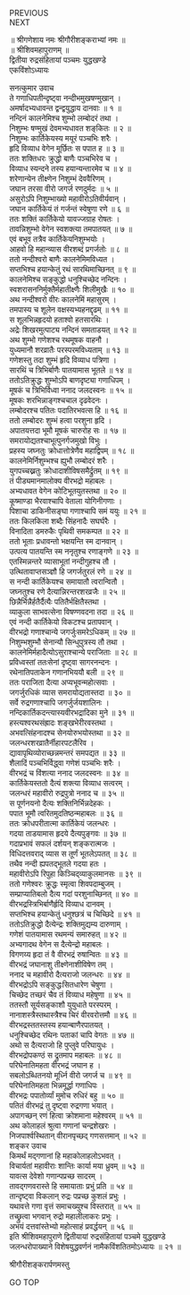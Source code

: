 PREVIOUS  
NEXT  
  
॥ श्रीगणेशाय नमः श्रीगौरीशङ्कराभ्यां नमः ॥  
॥ श्रीशिवमहापुराणम् ॥  
द्वितीया रुद्रसंहितायां पञ्चमः युद्धखण्डे  
एकविंशोऽध्यायः  
  
  
  
सनत्कुमार उवाच  
ते गणाधिपतीन्दृष्ट्वा नन्दीभमुखषण्मुखान् ।  
अमर्षादभ्यधावन्त द्वन्द्वयुद्धाय दानवाः ॥ १ ॥  
नन्दिनं कालनेमिश्च शुम्भो लम्बोदरं तथा ।  
निशुम्भः षण्मुखं देवमभ्यधावत शङ्‌कितः ॥ २ ॥  
निशुम्भः कार्तिकेयस्य मयूरं पञ्चभिः शरैः ।  
हृदि विव्याध वेगेन मूर्छितः स पपात ह ॥ ३ ॥  
ततः शक्तिधरः क्रुद्धो बाणैः पञ्चभिरेव च ।  
विव्याध स्यन्दने तस्य हयान्यन्तारमेव च ॥ ४ ॥  
शरेणान्येन तीक्ष्णेन निशुम्भं देववैरिणम् ।  
जघान तरसा वीरो जगर्ज रणदुर्मदः ॥ ५ ॥  
असुरोऽपि निशुम्भाख्यो महावीरोऽतिवीर्यवान् ।  
जघान कार्तिकेयं तं गर्जन्तं स्वेषुणा रणे ॥ ६ ॥  
ततः शक्तिं कार्तिकेयो यावज्जग्राह रोषतः ।  
तावन्निशुम्भो वेगेन स्वशक्त्या तमपातयत् ॥ ७ ॥  
एवं बभूव तत्रैव कार्तिकेयनिशुम्भयोः ।  
आहवो हि महान्व्यास वीरशब्दं प्रगर्जतोः ॥ ८ ॥  
ततो नन्दीश्वरो बाणैः कालनेमिमविध्यत ।  
सप्तभिश्च हयान्केतुं रथं सारथिमाच्छिनत् ॥ ९ ॥  
कालनेमिश्च सङ्‌कुद्धो धनुश्चिच्छेद नन्दिनः ।  
स्वशरासननिर्मुक्तैर्महातीक्ष्णैः शिलीमुखैः ॥ १० ॥  
अथ नन्दीश्वरो वीरः कालनेमिं महासुरम् ।  
तमपास्य च शूलेन वक्षस्यभ्यहनद्दृढम् ॥ ११ ॥  
स शूलभिन्नहृदयो हताश्वो हतसारथिः ।  
अद्रेः शिखरमुत्पाट्य नन्दिनं समताडयत् ॥ १२ ॥  
अथ शुम्भो गणेशश्च रथमूषक वाहनौ ।  
युध्यमानौ शरव्रातैः परस्परमविध्यताम् ॥ १३ ॥  
गणेशस्तु तदा शुम्भं हृदि विव्याध पत्रिणा ।  
सारथिं च त्रिभिर्बाणैः पातयामास भूतले ॥ १४ ॥  
ततोऽतिक्रुद्धः शुम्भोऽपि बाणदृष्ट्या गणाधिपम् ।  
मूषकं च त्रिभिर्विध्वा ननाद जलदस्वनः ॥ १५ ॥  
मूषकः शरभिन्नाङ्‌गश्चचाल दृढवेदनः ।  
लम्बोदरश्च पतितः पदातिरभवत्स हि ॥ १६ ॥  
ततो लम्बोदरः शुम्भं हत्वा परशुना हृदि ।  
अपातयत्तदा भूमौ मूषकं चारुरोह सः ॥ १७ ॥  
समरायोद्यतश्चाभूत्पुनर्गजमुखो विभुः ।  
प्रहस्य जघ्नतुः क्रोधात्तोत्रेणैव महाद्विपम् ॥ १८ ॥  
कालनेमिर्निशुम्भश्च ह्युभौ लम्बोदरं शरैः ।  
युगपच्चख्नतुः क्रोधादाशीविषसमैर्द्रुतम् ॥ १९ ॥  
तं पीड्यमानमालोक्य वीरभद्रो महाबलः ।  
अभ्यधावत वेगेन कोटिभूतयुतस्तथा ॥ २० ॥  
कूष्माण्डा भैरवाश्चापि वेताला योगिनीगणाः ।  
पिशाचा डाकिनीसङ्‌घा गणाश्चापि समं ययुः ॥ २१ ॥  
ततः किलकिला शब्दैः सिंहनादैः सघर्घरैः ।  
विनादिता डमरुकैः पृथिवी समकम्पत ॥ २२ ॥  
ततो भूताः प्रधावन्तो भक्षयन्ति स्म दानवान् ।  
उत्पत्य पातयन्ति स्म ननृतुश्च रणाङ्‌गणे ॥ २३ ॥  
एतस्मिन्नन्तरे व्यासाभूतां नन्दीगुहश्च तौ ।  
उत्थितावाप्तसञ्ज्ञौ हि जगर्जतुरलं रणे ॥ २४ ॥  
स नन्दी कार्तिकेयश्च समायातौ त्वरान्वितौ ।  
जघ्नतुश्च रणे दैत्यान्निरन्तरशरव्रजैः ॥ २५ ॥  
छिन्नैर्भिन्नैर्हतैर्दैत्यैः पतितैर्भक्षितैस्तथा ।  
व्याकुला साभवत्सेना विषण्णवदना तदा ॥ २६ ॥  
एवं नन्दी कार्तिकेयो विकटश्च प्रतापवान् ।  
वीरभद्रो गणाश्चान्ये जगर्जुःसमरेऽधिकम् ॥ २७ ॥  
निशुम्भशुम्भौ सेनान्यौ सिन्धुपुत्रस्य तौ तथा ।  
कालनेमिर्महादैत्योऽसुराश्चान्ये पराजिताः ॥ २८ ॥  
प्रविध्वस्तां ततःसेनां दृष्ट्वा सागरनन्दनः ।  
रथेनातिपताकेन गणानभिययौ बली ॥ २९ ॥  
ततः पराजिता दैत्या अप्यभूवन्महोत्सवाः ।  
जगर्जुरधिकं व्यास समरायोद्यतास्तदा ॥ ३० ॥  
सर्वे रुद्रगणाश्चापि जगर्जुर्जयशालिनः ।  
नन्दिकार्तिकदन्त्यास्यवीरभद्रादिका मुने ॥ ३१ ॥  
हस्त्यश्वरथसंह्रादः शङ्‌खभेरीरवस्तथा ।  
अभवत्सिंहनादश्च सेनयोरुभयोस्तथा ॥ ३२ ॥  
जलन्धरशरव्रातैर्नीहारपटलैरिव ।  
द्यावापृथिव्योराच्छन्नमन्तरं समपद्यत ॥ ३३ ॥  
शैलादिं पञ्चभिर्विद्ध्वा गणेशं पञ्चभिः शरैः ।  
वीरभद्रं च विंशत्या ननाद जलदस्वनः ॥ ३४ ॥  
कार्तिकेयस्ततो दैत्यं शक्त्या विव्याध सत्वरम् ।  
जलन्धरं महावीरो रुद्रपुत्रो ननाद च ॥ ३५ ॥  
स पूर्णनयनो दैत्यः शक्तिनिर्भिन्नदेहकः ।  
पपात भूमौ त्वरितमुदतिष्ठन्महाबलः ॥ ३६ ॥  
ततः क्रोधपरीतात्मा कार्तिकेयं जलन्धरः ।  
गदया ताडयामास हृदये दैत्यपुङ्‌गवः ॥ ३७ ॥  
गदाप्रभावं सफलं दर्शयन् शङ्करात्मजः ।  
विधिदत्तवराद् व्यास स तूर्णं भूतलेऽपतत् ॥ ३८ ॥  
तथैव नन्दी ह्यपतद्‌भूतले गदया हतः ।  
महावीरोऽपि रिपुहा किञ्चिद्‌व्याकुलमानसः ॥ ३९ ॥  
ततो गणेश्वरः क्रुद्धः स्मृत्वा शिवपदाम्बुजम् ।  
सम्प्राप्यातिबलो दैत्य गदां परशुनाच्छिनत् ॥ ४० ॥  
वीरभद्रस्त्रिभिर्बाणैर्हृदि विव्याध दानवम् ।  
सप्तभिश्च हयान्केतुं धनुश्छत्रं च चिच्छिदे ॥ ४१ ॥  
ततोऽतिक्रुद्धो दैत्येन्द्रः शक्तिमुद्यम्य दारुणाम् ।  
गणेशं पातयामास रथमन्यं समारुहत् ॥ ४२ ॥  
अभ्यगादथ वेगेन स दैत्येन्द्रो महाबलः ।  
विगणय्य हृदा तं वै वीरभद्रं रुषान्वितः ॥ ४३ ॥  
वीरभद्रं जघानाशु तीक्ष्णेनाशीविषेण तम् ।  
ननाद च महावीरो दैत्यराजो जलन्धरः ॥ ४४ ॥  
वीरभद्रोऽपि सङ्‌कुद्धःसितधारेण चेषुणा ।  
चिच्छेद तच्छरं चैव तं विव्याध महेषुणा ॥ ४५ ॥  
ततस्तौ सूर्यसङ्‌काशौ युयुधाते परस्परम् ।  
नानाशस्त्रैस्तथास्त्रैश्च चिरं वीरवरोत्तमौ ॥ ४६ ॥  
वीरभद्रस्ततस्तस्य हयान्बाणैरपातयत् ।  
धनुश्चिच्छेद रथिनः पताकां चापि वेगतः ॥ ४७ ॥  
अथो स दैत्यराजो हि पुप्लुवे परिघायुधः ।  
वीरभद्रोपकण्ठं स द्रुतमाप महाबलः ॥ ४८ ॥  
परिघेनातिमहता वीरभद्रं जघान ह ।  
सबलोऽब्धितनयो मूर्ध्नि वीरो जगर्ज च ॥ ४९ ॥  
परिघेनातिमहता भिन्नमूर्द्धा गणाधिपः ।  
वीरभद्रः पपातोर्व्यां मुमोच रुधिरं बहु ॥ ५० ॥  
पतितं वीरभद्रं तु दृष्ट्वा रुद्रगणा भयात् ।  
अपागच्छन् रणं हित्वा क्रोशमाना महेश्वरम् ॥ ५१ ॥  
अथ कोलाहलं श्रुत्वा गणानां चन्द्रशेखरः ।  
निजपार्श्वस्थितान् वीरानपृच्छद्‌ गणसत्तमान् ॥ ५२ ॥  
शङ्कर उवाच  
किमर्थं मद्‌गणानां हि महाकोलाहलोऽभवत् ।  
विचार्यतां महावीराः शान्तिः कार्या मया ध्रुवम् ॥ ५३ ॥  
यावत्स देवेशो गणान्पप्रच्छ सादरम् ।  
तावद्‌गणवरास्ते हि समायाताः प्रभुं प्रति ॥ ५४ ॥  
तान्दृष्ट्वा विकलान् रुद्रः पप्रच्छ कुशलं प्रभुः ।  
यथावत्ते गणा वृत्तं समाचख्युश्च विस्तरात् ॥ ५५ ॥  
तच्छ्रुत्वा भगवान् रुद्रो महालीलाकरः प्रभुः ।  
अभयं दत्तवांस्तेभ्यो महोत्साहं प्रवर्द्धयन् ॥ ५६ ॥  
इति श्रीशिवमहापुराणे द्वितीयायां रुद्रसंहितायां पञ्चमे युद्धखण्डे  
जलन्धरोपाख्याने विशेषयुद्धवर्णनं नामैकविंशतितमोऽध्यायः ॥ २१ ॥  
  
  
श्रीगौरीशङ्करार्पणमस्तु  
  
GO TOP
